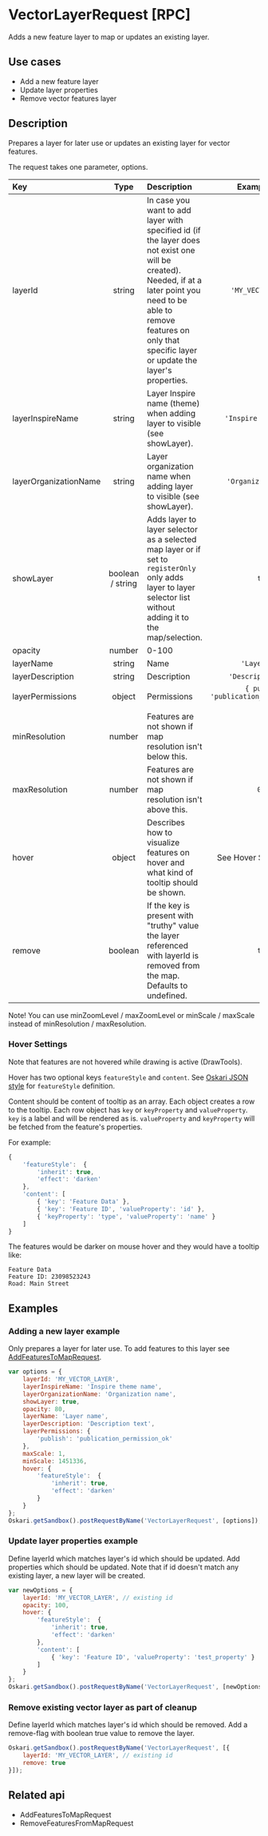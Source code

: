 # VectorLayerRequest [RPC]

Adds a new feature layer to map or updates an existing layer.

## Use cases

- Add a new feature layer
- Update layer properties
- Remove vector features layer

## Description

Prepares a layer for later use or updates an existing layer for vector features.

The request takes one parameter, options.

|Key|Type|Description|Example value|
|:---|:---:|:---|:---:|
| layerId | string | In case you want to add layer with specified id (if the layer does not exist one will be created). Needed, if at a later point you need to be able to remove features on only that specific layer or update the layer's properties. | `'MY_VECTOR_LAYER'` |
| layerInspireName | string | Layer Inspire name (theme) when adding layer to visible (see showLayer). | `'Inspire theme name'` |
| layerOrganizationName | string | Layer organization name when adding layer to visible (see showLayer). | `'Organization name'` |
| showLayer | boolean / string | Adds layer to layer selector as a selected map layer or if set to `registerOnly` only adds layer to layer selector list without adding it to the map/selection. | `true` |
| opacity | number | 0-100 | `80` |
| layerName | string | Name | `'Layer name'` |
| layerDescription | string | Description | `'Description text'` | 
| layerPermissions | object | Permissions | `{ publish: 'publication_permission_ok' }` |
| minResolution | number | Features are not shown if map resolution isn't below this. | `128` |
| maxResolution | number | Features are not shown if map resolution isn't above this. | `0.25` |
| hover | object | Describes how to visualize features on hover and what kind of tooltip should be shown. | See Hover Settings below |
| remove | boolean | If the key is present with "truthy" value the layer referenced with layerId is removed from the map. Defaults to undefined. | `true` |

Note! You can use minZoomLevel / maxZoomLevel or minScale / maxScale instead of minResolution / maxResolution.

### Hover Settings

Note that features are not hovered while drawing is active (DrawTools). 

Hover has two optional keys `featureStyle` and `content`. See [Oskari JSON style](/documentation/examples/oskari-style) for `featureStyle` definition.

Content should be content of tooltip as an array. Each object creates a row to the tooltip.
Each row object has `key` or `keyProperty` and `valueProperty`.
`key` is a label and will be rendered as is.
`valueProperty` and `keyProperty` will be fetched from the feature's properties.

For example:
```javascript
{
    'featureStyle':  {
        'inherit': true,
        'effect': 'darken'
    },
    'content': [
        { 'key': 'Feature Data' },
        { 'key': 'Feature ID', 'valueProperty': 'id' },
        { 'keyProperty': 'type', 'valueProperty': 'name' }
    ]
}
```
The features would be darker on mouse hover and they would have a tooltip like:
```
Feature Data
Feature ID: 23098523243
Road: Main Street
```

## Examples
### Adding a new layer example
Only prepares a layer for later use. To add features to this layer see [AddFeaturesToMapRequest](/api/requests/#unreleased/mapping/mapmodule/request/addfeaturestomaprequest.md).

```javascript
var options = {
    layerId: 'MY_VECTOR_LAYER',
    layerInspireName: 'Inspire theme name',
    layerOrganizationName: 'Organization name',
    showLayer: true,
    opacity: 80,
    layerName: 'Layer name',
    layerDescription: 'Description text',
    layerPermissions: {
        'publish': 'publication_permission_ok'
    },
    maxScale: 1,
    minScale: 1451336,
    hover: {
        'featureStyle':  {
            'inherit': true,
            'effect': 'darken'
        }
    }
};
Oskari.getSandbox().postRequestByName('VectorLayerRequest', [options]); 

```
### Update layer properties example

Define layerId which matches layer's id which should be updated. Add properties which should be updated. Note that if id doesn't match any existing layer, a new layer will be created.

```javascript
var newOptions = {
    layerId: 'MY_VECTOR_LAYER', // existing id
    opacity: 100,
    hover: {
        'featureStyle':  {
            'inherit': true,
            'effect': 'darken'
        },
        'content': [
            { 'key': 'Feature ID', 'valueProperty': 'test_property' }
        ]
    }
};
Oskari.getSandbox().postRequestByName('VectorLayerRequest', [newOptions]); 
```

### Remove existing vector layer as part of cleanup

Define layerId which matches layer's id which should be removed. Add a remove-flag with boolean true value to remove the layer.

```javascript
Oskari.getSandbox().postRequestByName('VectorLayerRequest', [{
    layerId: 'MY_VECTOR_LAYER', // existing id
    remove: true
}]);
```

## Related api

- AddFeaturesToMapRequest
- RemoveFeaturesFromMapRequest
